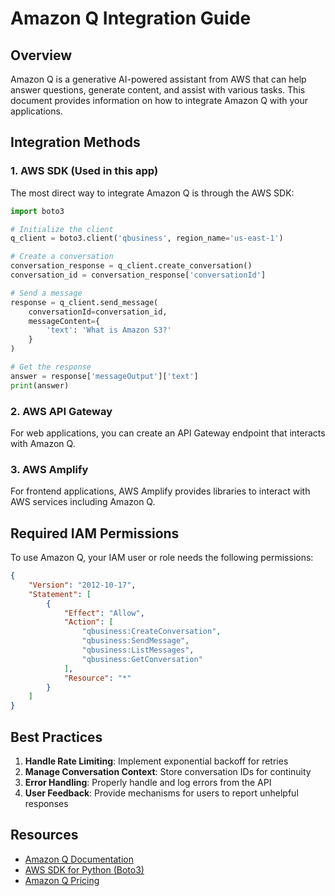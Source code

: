 # Amazon Q Integration Guide

## Overview

Amazon Q is a generative AI-powered assistant from AWS that can help answer questions, generate content, and assist with various tasks. This document provides information on how to integrate Amazon Q with your applications.

## Integration Methods

### 1. AWS SDK (Used in this app)

The most direct way to integrate Amazon Q is through the AWS SDK:

```python
import boto3

# Initialize the client
q_client = boto3.client('qbusiness', region_name='us-east-1')

# Create a conversation
conversation_response = q_client.create_conversation()
conversation_id = conversation_response['conversationId']

# Send a message
response = q_client.send_message(
    conversationId=conversation_id,
    messageContent={
        'text': 'What is Amazon S3?'
    }
)

# Get the response
answer = response['messageOutput']['text']
print(answer)
```

### 2. AWS API Gateway

For web applications, you can create an API Gateway endpoint that interacts with Amazon Q.

### 3. AWS Amplify

For frontend applications, AWS Amplify provides libraries to interact with AWS services including Amazon Q.

## Required IAM Permissions

To use Amazon Q, your IAM user or role needs the following permissions:

```json
{
    "Version": "2012-10-17",
    "Statement": [
        {
            "Effect": "Allow",
            "Action": [
                "qbusiness:CreateConversation",
                "qbusiness:SendMessage",
                "qbusiness:ListMessages",
                "qbusiness:GetConversation"
            ],
            "Resource": "*"
        }
    ]
}
```

## Best Practices

1. **Handle Rate Limiting**: Implement exponential backoff for retries
2. **Manage Conversation Context**: Store conversation IDs for continuity
3. **Error Handling**: Properly handle and log errors from the API
4. **User Feedback**: Provide mechanisms for users to report unhelpful responses

## Resources

- [Amazon Q Documentation](https://docs.aws.amazon.com/amazonq/)
- [AWS SDK for Python (Boto3)](https://boto3.amazonaws.com/v1/documentation/api/latest/reference/services/qbusiness.html)
- [Amazon Q Pricing](https://aws.amazon.com/q/pricing/)
